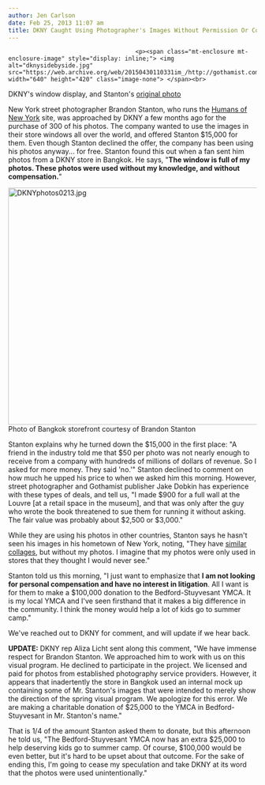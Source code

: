 ```yaml
---
author: Jen Carlson
date: Feb 25, 2013 11:07 am
title: DKNY Caught Using Photographer's Images Without Permission Or Compensation
---
```


	
										<p><span class="mt-enclosure mt-enclosure-image" style="display: inline;"> <img alt="dknysidebyside.jpg" src="https://web.archive.org/web/20150430110331im_/http://gothamist.com/attachments/arts_jen/dknysidebyside.jpg" width="640" height="420" class="image-none"> </span><br>
<span class="photo_caption">DKNY&apos;s window display, and Stanton&apos;s <a href="https://web.archive.org/web/20150430110331/http://www.humansofnewyork.com/post/31309855882/seen-at-lincoln-center">original photo</a></span></p>

<p>New York street photographer Brandon Stanton, who runs the <a href="https://web.archive.org/web/20150430110331/http://www.humansofnewyork.com/">Humans of New York</a> site, was approached by DKNY a few months ago for the purchase of 300 of his photos. The company wanted to use the images in their store windows all over the world, and offered Stanton $15,000 for them. Even though Stanton declined the offer, the company has been using his photos anyway... for free. Stanton found this out when a fan sent him photos from a DKNY store in Bangkok. He says, &quot;<strong>The window is full of my photos. These photos were used without my knowledge, and without compensation.</strong>&quot;</p>

<p><span class="mt-enclosure mt-enclosure-image" style="display: inline;"> <img alt="DKNYphotos0213.jpg" src="https://web.archive.org/web/20150430110331im_/http://gothamist.com/attachments/arts_jen/DKNYphotos0213.jpg" width="640" height="480" class="image-none"> </span><br>
<span class="photo_caption">Photo of Bangkok storefront courtesy of Brandon Stanton</span></p>

<p>Stanton explains why he turned down the $15,000 in the first place: &quot;A friend in the industry told me that $50 per photo was not nearly enough to receive from a company with hundreds of millions of dollars of revenue. So I asked for more money. They said &apos;no.&apos;&quot; Stanton declined to comment on how much he upped his price to when we asked him this morning. However, street photographer and Gothamist publisher Jake Dobkin has experience with these types of deals, and tell us, &quot;I made $900 for a full wall at the Louvre [at a retail space in the museum], and that was only after the guy who wrote the book threatened to sue them for running it without asking. The fair value was probably about $2,500 or $3,000.&quot; </p>

<p>While they are using his photos in other countries, Stanton says he hasn&apos;t seen his images in his hometown of New York, noting, &quot;They have <a href="https://web.archive.org/web/20150430110331/http://dknyprgirl.tumblr.com/post/41050462334/only-in-ny">similar collages</a>, but without my photos.  I imagine that my photos were only used in stores that they thought I would never see.&quot;</p>

<p>Stanton told us this morning, &quot;I just want to emphasize that <strong>I am not looking for personal compensation and have no interest in litigation</strong>.  All I want is for them to make a $100,000 donation to the Bedford-Stuyvesant YMCA.  It is my local YMCA and I&apos;ve seen firsthand that it makes a big difference in the community.  I think the money would help a lot of kids go to summer camp.&quot;</p>

<p>We&apos;ve reached out to DKNY for comment, and will update if we hear back.</p>

<p><strong>UPDATE:</strong> DKNY rep Aliza Licht sent along this comment, &quot;We have immense respect for Brandon Stanton. We approached him to work with us on this visual program. He declined to participate in the project. We licensed and paid for photos from established photography service providers. However, it appears that inadertently the store in Bangkok used an internal mock up containing some of Mr. Stanton&apos;s images that were intended to merely show the direction of the spring visual program. We apologize for this error. We are making a charitable donation of $25,000 to the YMCA in Bedford-Stuyvesant in Mr. Stanton&apos;s name.&quot;</p>

<p>That is 1/4 of the amount Stanton asked them to donate, but this afternoon he told us, &quot;The Bedford-Stuyvesant YMCA now has an extra $25,000 to help deserving kids go to summer camp.  Of course, $100,000 would be even better, but it&apos;s hard to be upset about that outcome.  For the sake of ending this, I&apos;m going to cease my speculation and take DKNY at its word that the photos were used unintentionally.&quot;</p>					
										
									
				